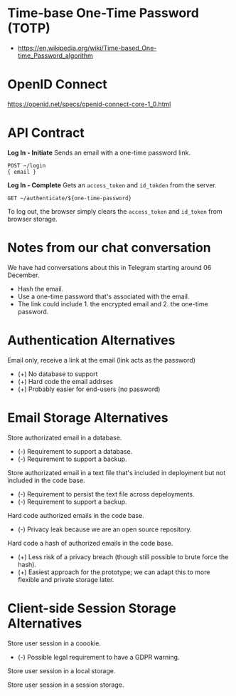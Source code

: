 # Time-base One-Time Password (TOTP)

* https://en.wikipedia.org/wiki/Time-based_One-time_Password_algorithm

# OpenID Connect

https://openid.net/specs/openid-connect-core-1_0.html

# API Contract

**Log In - Initiate** Sends an email with a one-time password link.
```
POST ~/login
{ email }
```

**Log In - Complete** Gets an `access_token` and `id_tokden` from the server.
```
GET ~/authenticate/${one-time-password}
```

To log out, the browser simply clears the `access_token` and `id_token` from browser storage.

# Notes from our chat conversation

We have had conversations about this in Telegram starting around 06 December.

* Hash the email.
* Use a one-time password that's associated with the email.
* The link could include 1. the encrypted email and 2. the one-time password.

# Authentication Alternatives

Email only, receive a link at the email (link acts as the password)
* (+) No database to support
* (+) Hard code the email addrses
* (+) Probably easier for end-users (no password)

# Email Storage Alternatives

Store authorizated email in a database.
* (-) Requirement to support a database.
* (-) Requirement to support a backup.

Store authorizated email in a text file that's included in deployment but not included in the code base.
* (-) Requirement to persist the text file across depeloyments.
* (-) Requirement to support a backup.

Hard code authorized emails in the code base.
* (-) Privacy leak because we are an open source repository.

Hard code a hash of authorized emails in the code base.
* (+) Less risk of a privacy breach (though still possible to brute force the hash).
* (+) Easiest approach for the prototype; we can adapt this to more flexible and private storage later.

# Client-side Session Storage Alternatives

Store user session in a coookie.
* (-) Possible legal requirement to have a GDPR warning.

Store user session in a local storage.

Store user session in a session storage.